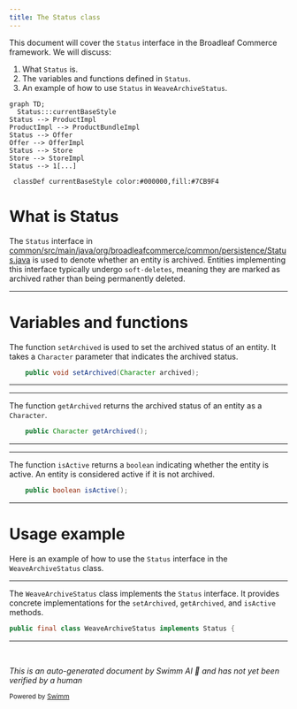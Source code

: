 ```yaml
---
title: The Status class
---
```

This document will cover the <SwmToken path="common/src/main/java/org/broadleafcommerce/common/weave/WeaveArchiveStatus.java" pos="29:10:10" line-data="public final class WeaveArchiveStatus implements Status {">`Status`</SwmToken> interface in the Broadleaf Commerce framework. We will discuss:

1. What <SwmToken path="common/src/main/java/org/broadleafcommerce/common/weave/WeaveArchiveStatus.java" pos="29:10:10" line-data="public final class WeaveArchiveStatus implements Status {">`Status`</SwmToken> is.
2. The variables and functions defined in <SwmToken path="common/src/main/java/org/broadleafcommerce/common/weave/WeaveArchiveStatus.java" pos="29:10:10" line-data="public final class WeaveArchiveStatus implements Status {">`Status`</SwmToken>.
3. An example of how to use <SwmToken path="common/src/main/java/org/broadleafcommerce/common/weave/WeaveArchiveStatus.java" pos="29:10:10" line-data="public final class WeaveArchiveStatus implements Status {">`Status`</SwmToken> in <SwmToken path="common/src/main/java/org/broadleafcommerce/common/weave/WeaveArchiveStatus.java" pos="29:6:6" line-data="public final class WeaveArchiveStatus implements Status {">`WeaveArchiveStatus`</SwmToken>.

```mermaid
graph TD;
  Status:::currentBaseStyle
Status --> ProductImpl
ProductImpl --> ProductBundleImpl
Status --> Offer
Offer --> OfferImpl
Status --> Store
Store --> StoreImpl
Status --> 1[...]

 classDef currentBaseStyle color:#000000,fill:#7CB9F4
```

# What is Status

The <SwmToken path="common/src/main/java/org/broadleafcommerce/common/weave/WeaveArchiveStatus.java" pos="29:10:10" line-data="public final class WeaveArchiveStatus implements Status {">`Status`</SwmToken> interface in <SwmPath>[common/src/main/java/org/broadleafcommerce/common/persistence/Status.java](common/src/main/java/org/broadleafcommerce/common/persistence/Status.java)</SwmPath> is used to denote whether an entity is archived. Entities implementing this interface typically undergo <SwmToken path="common/src/main/java/org/broadleafcommerce/common/persistence/Status.java" pos="22:5:7" line-data=" * undergo soft-deletes.">`soft-deletes`</SwmToken>, meaning they are marked as archived rather than being permanently deleted.

<SwmSnippet path="/common/src/main/java/org/broadleafcommerce/common/persistence/Status.java" line="28">

---

# Variables and functions

The function <SwmToken path="common/src/main/java/org/broadleafcommerce/common/persistence/Status.java" pos="28:5:5" line-data="    public void setArchived(Character archived);">`setArchived`</SwmToken> is used to set the archived status of an entity. It takes a <SwmToken path="common/src/main/java/org/broadleafcommerce/common/persistence/Status.java" pos="28:7:7" line-data="    public void setArchived(Character archived);">`Character`</SwmToken> parameter that indicates the archived status.

```java
    public void setArchived(Character archived);
```

---

</SwmSnippet>

<SwmSnippet path="/common/src/main/java/org/broadleafcommerce/common/persistence/Status.java" line="30">

---

The function <SwmToken path="common/src/main/java/org/broadleafcommerce/common/persistence/Status.java" pos="30:5:5" line-data="    public Character getArchived();">`getArchived`</SwmToken> returns the archived status of an entity as a <SwmToken path="common/src/main/java/org/broadleafcommerce/common/persistence/Status.java" pos="30:3:3" line-data="    public Character getArchived();">`Character`</SwmToken>.

```java
    public Character getArchived();
```

---

</SwmSnippet>

<SwmSnippet path="/common/src/main/java/org/broadleafcommerce/common/persistence/Status.java" line="32">

---

The function <SwmToken path="common/src/main/java/org/broadleafcommerce/common/persistence/Status.java" pos="32:5:5" line-data="    public boolean isActive();">`isActive`</SwmToken> returns a <SwmToken path="common/src/main/java/org/broadleafcommerce/common/persistence/Status.java" pos="32:3:3" line-data="    public boolean isActive();">`boolean`</SwmToken> indicating whether the entity is active. An entity is considered active if it is not archived.

```java
    public boolean isActive();
```

---

</SwmSnippet>

# Usage example

Here is an example of how to use the <SwmToken path="common/src/main/java/org/broadleafcommerce/common/weave/WeaveArchiveStatus.java" pos="29:10:10" line-data="public final class WeaveArchiveStatus implements Status {">`Status`</SwmToken> interface in the <SwmToken path="common/src/main/java/org/broadleafcommerce/common/weave/WeaveArchiveStatus.java" pos="29:6:6" line-data="public final class WeaveArchiveStatus implements Status {">`WeaveArchiveStatus`</SwmToken> class.

<SwmSnippet path="/common/src/main/java/org/broadleafcommerce/common/weave/WeaveArchiveStatus.java" line="29">

---

The <SwmToken path="common/src/main/java/org/broadleafcommerce/common/weave/WeaveArchiveStatus.java" pos="29:6:6" line-data="public final class WeaveArchiveStatus implements Status {">`WeaveArchiveStatus`</SwmToken> class implements the <SwmToken path="common/src/main/java/org/broadleafcommerce/common/weave/WeaveArchiveStatus.java" pos="29:10:10" line-data="public final class WeaveArchiveStatus implements Status {">`Status`</SwmToken> interface. It provides concrete implementations for the <SwmToken path="common/src/main/java/org/broadleafcommerce/common/persistence/Status.java" pos="28:5:5" line-data="    public void setArchived(Character archived);">`setArchived`</SwmToken>, <SwmToken path="common/src/main/java/org/broadleafcommerce/common/persistence/Status.java" pos="30:5:5" line-data="    public Character getArchived();">`getArchived`</SwmToken>, and <SwmToken path="common/src/main/java/org/broadleafcommerce/common/persistence/Status.java" pos="32:5:5" line-data="    public boolean isActive();">`isActive`</SwmToken> methods.

```java
public final class WeaveArchiveStatus implements Status {
```

---

</SwmSnippet>

&nbsp;

*This is an auto-generated document by Swimm AI 🌊 and has not yet been verified by a human*

<SwmMeta version="3.0.0" repo-id="Z2l0aHViJTNBJTNBQnJvYWRsZWFmQ29tbWVyY2UtZGVtby1uZXclM0ElM0FTd2ltbS1EZW1v" repo-name="BroadleafCommerce-demo-new" doc-type="general-class"><sup>Powered by [Swimm](/)</sup></SwmMeta>
